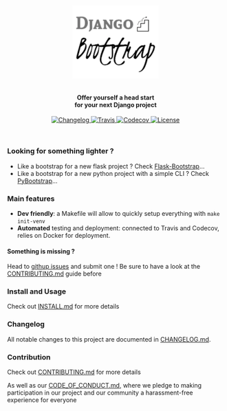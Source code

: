 <!-- markdownlint-disable -->
<h1 align="center" style="margin:1em">
  <img src="./docs/static/logo.png"
       alt="Django Bootstrap"
       width="200">
</h1>

<h4 align="center">
  Offer yourself a head start <br /> for your next Django project
</h4>

<p align="center">
  <a href="https://github.com/ebreton/django-bootstrap/blob/master/docs/CHANGELOG.md">
    <img src="https://img.shields.io/github/release/ebreton/django-bootstrap.svg"
         alt="Changelog">
  </a>
  <a href="https://travis-ci.org/ebreton/django-bootstrap">
    <img src="https://travis-ci.org/ebreton/django-bootstrap.svg?branch=master"
         alt="Travis">
  </a>
  <a href="https://codecov.io/gh/ebreton/django-bootstrap">
    <img src="https://codecov.io/gh/ebreton/django-bootstrap/branch/master/graph/badge.svg"
         alt="Codecov" />
  </a>
  <a href="https://github.com/ebreton/django-bootstrap/blob/master/LICENSE">
    <img src="https://img.shields.io/badge/license-MIT-blue.svg"
         alt="License" />
  </a>
</p>
<br>

### Looking for something lighter ?

- Like a bootstrap for a new flask project ? Check [Flask-Bootstrap](https://github.com/ebreton/flask-bootstrap)...
- Like a bootstrap for a new python project with a simple CLI ? Check [PyBootstrap](https://github.com/ebreton/pybootstrap)...

### Main features

- **Dev friendly**: a Makefile will allow to quickly setup everything with `make init-venv`
- **Automated** testing and deployment: connected to Travis and Codecov, relies on Docker for deployment.

#### Something is missing ?

Head to [githup issues](https://github.com/ebreton/django-bootstrap/issues) and submit one ! Be sure to have a look at the [CONTRIBUTING.md](./docs/CONTRIBUTING.md) guide before

### Install and Usage

Check out [INSTALL.md](./docs/INSTALL.md) for more details

### Changelog

All notable changes to this project are documented in [CHANGELOG.md](./docs/CHANGELOG.md).

### Contribution

Check out [CONTRIBUTING.md](./docs/CONTRIBUTING.md) for more details

As well as our [CODE_OF_CONDUCT.md](./docs/CODE_OF_CONDUCT.md), where we pledge to making participation in our project and our community a harassment-free experience for everyone
